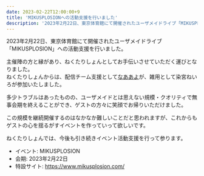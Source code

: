 ```yaml
---
date: 2023-02-22T12:00:00+9
title: 'MIKUSPLOSIONへの活動支援を行いました'
description: '2023年2月22日、東京体育館にて開催されたユーザメイドライブ「MIKUSPLOSION」への活動支援を行いました。'
---
```


2023年2月22日、東京体育館にて開催されたユーザメイドライブ「MIKUSPLOSION」への活動支援を行いました。

<!--more-->

主催陣の方と縁があり、ねくたりしょんとしてお手伝いさせていただく運びとなりました。  
ねくたりしょんからは、配信チーム支援として[なああよ](https://twitter.com/moraqualitas)が、雑用として染宮ねいろが参加いたしました。

多少トラブルはあったものの、ユーザメイドとは思えない規模・クオリティで無事会期を終えることができ、ゲストの方々に笑顔でお帰りいただけました。

この規模を継続開催するのはなかなか難しいことだと思われますが、これからもゲストの心を揺るがすイベントを作っていって欲しいです。

ねくたりしょんでは、今後も引き続きイベント活動支援を行って参ります。

- イベント: MIKUSPLOSION
- 会期: 2023年2月22日
- 特設サイト: https://www.mikusplosion.com/
